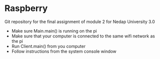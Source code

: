 # Raspberry
Git repository for the final assignment of module 2 for Nedap University 3.0

- Make sure Main.main() is running on the pi
- Make sure that your computer is connected to the same wifi network as the pi
- Run Client.main() from you computer
- Follow instructions from the system console window
